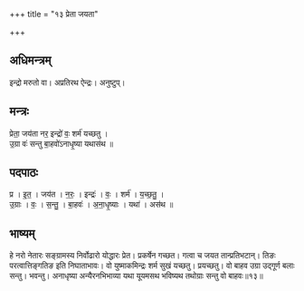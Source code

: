 +++
title = "१३ प्रेता जयता"

+++
## अधिमन्त्रम्
इन्द्रो मरुतो वा। अप्रतिरथ ऐन्द्रः। अनुष्टुप्।

## मन्त्रः
प्रेता॒ जय॑ता नर॒ इन्द्रो॑ वः॒ शर्म॑ यच्छतु ।  
उ॒ग्रा वः॑ सन्तु बा॒हवो॑ऽनाधृ॒ष्या यथास॑थ ॥

## पदपाठः
प्र । इ॒त॒ । जय॑त । न॒रः॒ । इन्द्रः॑ । वः॒ । शर्म॑ । य॒च्छ॒तु॒ ।  
उ॒ग्राः । वः॒ । स॒न्तु॒ । बा॒हवः॑ । अ॒ना॒धृ॒ष्याः । यथा॑ । अस॑थ ॥

## भाष्यम्
हे नरो नेतारः सङ्ग्रामस्य निर्वोढारो योद्धारः प्रेत। प्रकर्षेन गच्छत। गत्वा च जयत तान्प्रतिभटान्। तिङः परत्वात्तिङ्गतिङ इति निघाताभावः। वो युष्माकमिन्द्रः शर्म सुखं यच्छतु। प्रयच्छतु। वो बाहव उग्रा उद्गूर्ण बलाः सन्तु। भवन्तु। अनाधृष्या अन्यैरनभिभाव्या यथा यूयमसथ भविष्यथ तथोग्राः सन्तु वो बाहवः॥१३॥